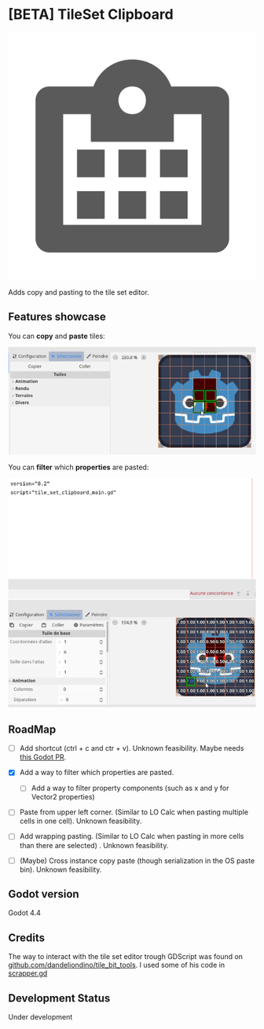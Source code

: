 # [BETA] TileSet Clipboard

![Addon's icon](/icon.svg)

Adds copy and pasting to the tile set editor.



## Features showcase

You can **copy** and **paste** tiles:

![Copying and pasting 4 tiles in a TileSet](/addons/tile_set_clipboard.editor/.assets_for_readme/copy_paste.gif)

You can **filter** which **properties** are pasted:

![Choosing to paste only modulate, then only probability](/addons/tile_set_clipboard.editor/.assets_for_readme/filter_properties.gif)



## RoadMap

- [ ] Add shortcut (ctrl + c and ctr + v). Unknown feasibility. Maybe needs [this Godot PR](https://github.com/godotengine/godot/pull/102807).
- [x] Add a way to filter which properties are pasted.
  - [ ] Add a way to filter property components (such as x and y for Vector2 properties)
- [ ] Paste from upper left corner. (Similar to LO Calc when pasting multiple cells in one cell). Unknown feasibility.
- [ ] Add wrapping pasting. (Similar to LO Calc when pasting in more cells than there are selected) . Unknown feasibility.
- [ ] (Maybe) Cross instance copy paste (though serialization in the OS paste bin). Unknown feasibility.


## Godot version

Godot 4.4


## Credits

The way to interact with the tile set editor trough GDScript was found on
[github.com/dandeliondino/tile_bit_tools](https://github.com/dandeliondino/tile_bit_tools/).
I used some of his code in [scrapper.gd](/addons/tile_set_clipboard.editor/scrapper.gd)


## Development Status

Under development
